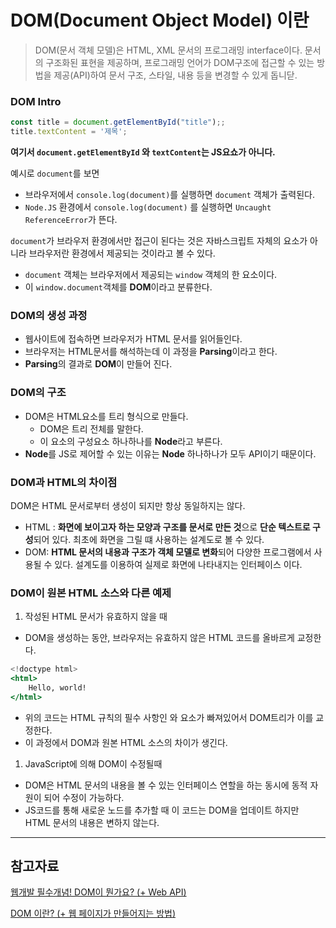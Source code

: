 # DOM(Document Object Model) 이란

> DOM(문서 객체 모델)은 HTML, XML 문서의 프로그래밍 interface이다. 문서의 구조화된 표현을 제공하며, 프로그래밍 언어가 DOM구조에 접근할 수 있는 방법을 제공(API)하여 문서 구조, 스타일, 내용 등을 변경할 수 있게 돕니닫.
> 

### DOM Intro

```jsx
const title = document.getElementById("title");;
title.textContent = '제목';
```

**여기서 `document.getElementById` 와 `textContent`는 JS요쇼가 아니다.**

예시로 `document`를 보면

- 브라우저에서 `console.log(document)`를 실행하면 `document` 객체가 출력된다.
- `Node.JS` 환경에서 `console.log(document)` 를 실행하면 `Uncaught ReferenceError`가 뜬다.

`document`가 브라우저 환경에서만 접근이 된다는 것은 자바스크립트 자체의 요소가 아니라 브라우저란 환경에서 제공되는 것이라고 볼 수 있다.

- `document` 객체는 브라우저에서 제공되는 `window` 객체의 한 요소이다.
- 이 `window.document`객체를 **DOM**이라고 분류한다.

### DOM의 생성 과정

- 웹사이트에 접속하면 브라우저가 HTML 문서를 읽어들인다.
- 브라우저는 HTML문서를 해석하는데 이 과정을 **Parsing**이라고 한다.
- **Parsing**의 결과로 **DOM**이 만들어 진다.

### DOM의 구조

- DOM은 HTML요소를 트리 형식으로 만들다.
    - DOM은 트리 전체를 말한다.
    - 이 요소의 구성요소 하나하나를 **Node**라고 부른다.
- **Node**를 JS로 제어할 수 있는 이유는 **Node** 하나하나가 모두 API이기 때문이다.

### DOM과 HTML의 차이점

DOM은 HTML 문서로부터 생성이 되지만 항상 동일하지는 않다.

- HTML : **화면에 보이고자 하는 모양과 구조를 문서로 만든 것**으로 **단순 텍스트로 구성**되어 있다. 최초에 화면을 그릴 떄 사용하는 설계도로 볼 수 있다.
- DOM: **HTML 문서의 내용과 구조가 객체 모델로 변화**되어 다양한 프로그램에서 사용될 수 있다. 설계도를 이용하여 실제로 화면에 나타내지는 인터페이스 이다.

### DOM이 원본 HTML 소스와 다른 예제

1. 작성된 HTML 문서가 유효하지 않을 때
- DOM을 생성하는 동안, 브라우저는 유효하지 않은 HTML 코드를 올바르게 교정한다.

```jsx
<!doctype html>
<html>
	Hello, world!
</html>
```

- 위의 코드는 HTML 규칙의 필수 사항인 <head>와 <body> 요소가 빠져있어서 DOM트리가 이를 교정한다.
- 이 과정에서 DOM과 원본 HTML 소스의 차이가 생긴다.

1. JavaScript에 의해 DOM이 수정될때
- DOM은 HTML 문서의 내용을 볼 수 있는 인터페이스 연할을 하는 동시에 동적 자원이 되어 수정이 가능하다.
- JS코드를 통해 새로운 노드를 추가할 때 이 코드는 DOM을 업데이트 하지만 HTML 문서의 내용은 변하지 않는다.

---

## 참고자료

[웹개발 필수개념! DOM이 뭔가요? (+ Web API)](https://www.youtube.com/watch?v=mFawNZz_Uu0&list=PLkfxusmKmLsNDGmER2tmrslpPOTfKhE7j&index=106)

[DOM 이란? (+ 웹 페이지가 만들어지는 방법)](https://usefultoknow.tistory.com/entry/DOM-%EC%9D%B4%EB%9E%80-%EC%9B%B9-%ED%8E%98%EC%9D%B4%EC%A7%80%EA%B0%80-%EB%A7%8C%EB%93%A4%EC%96%B4%EC%A7%80%EB%8A%94-%EB%B0%A9%EB%B2%95)
